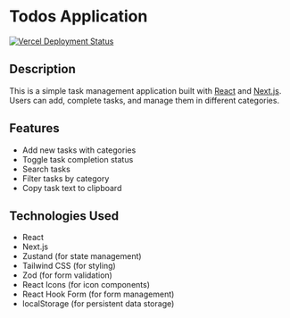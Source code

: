 # Todos Application

[![Vercel Deployment Status](https://manage-todos-beta.vercel.app/)](https://manage-todos-beta.vercel.app/)

## Description

This is a simple task management application built with [React](https://reactjs.org/) and [Next.js](https://nextjs.org/). Users can add, complete tasks, and manage them in different categories.

## Features

- Add new tasks with categories
- Toggle task completion status
- Search tasks
- Filter tasks by category
- Copy task text to clipboard

## Technologies Used

- React
- Next.js
- Zustand (for state management)
- Tailwind CSS (for styling)
- Zod (for form validation)
- React Icons (for icon components)
- React Hook Form (for form management)
- localStorage (for persistent data storage)
